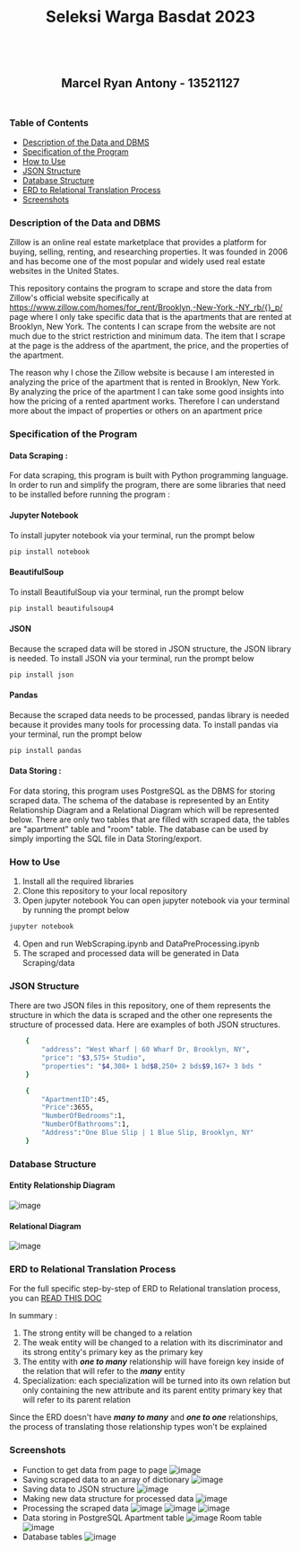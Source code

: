 <h1 align="center">
  <br>
  Seleksi Warga Basdat 2023
  <br>
  <br>
</h1>

<h2 align="center">
  <br>
  Marcel Ryan Antony - 13521127
  <br>
  <br>
</h2>

### Table of Contents
* [Description of the Data and DBMS](#description-of-the-data-and-dbms)
* [Specification of the Program](#specification-of-the-program)
* [How to Use](#how-to-use)
* [JSON Structure](#json-structure)
* [Database Structure](#database-structure)
* [ERD to Relational Translation Process](#erd-to-relational-translation-process)
* [Screenshots](#screenshots)

### Description of the Data and DBMS
Zillow is an online real estate marketplace that provides a platform for buying, selling, renting, and researching properties. It was founded in 2006 and has become one of the most popular and widely used real estate websites in the United States.

This repository contains the program to scrape and store the data from Zillow's official website specifically at https://www.zillow.com/homes/for_rent/Brooklyn,-New-York,-NY_rb/{}_p/ page where I only take specific data that is the apartments that are rented at Brooklyn, New York. The contents I can scrape from the website are not much due to the strict restriction and minimum data. The item that I scrape at the page is the address of the apartment, the price, and the properties of the apartment.

The reason why I chose the Zillow website is because I am interested in analyzing the price of the apartment that is rented in Brooklyn, New York. By analyzing the price of the apartment I can take some good insights into how the pricing of a rented apartment works. Therefore I can understand more about the impact of properties or others on an apartment price

### Specification of the Program
#### Data Scraping :
For data scraping, this program is built with Python programming language. In order to run and simplify the program, there are some libraries that need to be installed before running the program :
#### Jupyter Notebook
To install jupyter notebook via your terminal, run the prompt below
```bash
pip install notebook
```
#### BeautifulSoup
To install BeautifulSoup via your terminal, run the prompt below
```bash
pip install beautifulsoup4
```
#### JSON
Because the scraped data will be stored in JSON structure, the JSON library is needed. To install JSON via your terminal, run the prompt below
```bash
pip install json
```
#### Pandas
Because the scraped data needs to be processed, pandas library is needed because it provides many tools for processing data. To install pandas via your terminal, run the prompt below
```bash
pip install pandas
```
#### Data Storing : 
For data storing, this program uses PostgreSQL as the DBMS for storing scraped data. The schema of the database is represented by an Entity Relationship Diagram and a Relational Diagram which will be represented below. There are only two tables that are filled with scraped data, the tables are "apartment" table and "room" table. The database can be used by simply importing the SQL file in Data Storing/export.

### How to Use
1. Install all the required libraries
2. Clone this repository to your local repository
3. Open jupyter notebook
   You can open jupyter notebook via your terminal by running the prompt below
  ```bash
  jupyter notebook
  ```
4. Open and run WebScraping.ipynb and DataPreProcessing.ipynb
5. The scraped and processed data will be generated in Data Scraping/data

### JSON Structure
There are two JSON files in this repository, one of them represents the structure in which the data is scraped and the other one represents the structure of processed data. Here are examples of both JSON structures.
```bash
    {
        "address": "West Wharf | 60 Wharf Dr, Brooklyn, NY",
        "price": "$3,575+ Studio",
        "properties": "$4,308+ 1 bd$8,250+ 2 bds$9,167+ 3 bds "
    }
```
```bash
    {
        "ApartmentID":45,
        "Price":3655,
        "NumberOfBedrooms":1,
        "NumberOfBathrooms":1,
        "Address":"One Blue Slip | 1 Blue Slip, Brooklyn, NY"
    }
```
### Database Structure
#### Entity Relationship Diagram
![image](https://github.com/MarcelRyan/Seleksi-2023-Tugas-1/assets/88817627/0aa545f4-e734-41dc-b590-0e9ab4bbf706)
#### Relational Diagram
![image](https://github.com/MarcelRyan/Seleksi-2023-Tugas-1/assets/88817627/451e7181-c5af-44bd-9f24-210716721410)

### ERD to Relational Translation Process
For the full specific step-by-step of ERD to Relational translation process, you can [READ THIS DOC](https://docs.google.com/document/d/108qe9kLSCpudUiD8j0Pmmf38SbYldvXmvZrPH0l88D4/edit)

In summary : 
1. The strong entity will be changed to a relation
2. The weak entity will be changed to a relation with its discriminator and its strong entity's primary key as the primary key
3. The entity with _**one to many**_ relationship will have foreign key inside of the relation that will refer to the _**many**_ entity
4. Specialization: each specialization will be turned into its own relation but only containing the new attribute and its parent entity primary key that will refer to its parent relation

Since the ERD doesn't have _**many to many**_ and _**one to one**_ relationships, the process of translating those relationship types won't be explained
### Screenshots
* Function to get data from page to page
  ![image](https://github.com/MarcelRyan/Seleksi-2023-Tugas-1/assets/88817627/20ff5d05-6d7f-4edd-867a-5f666e1ad9a4)
* Saving scraped data to an array of dictionary
  ![image](https://github.com/MarcelRyan/Seleksi-2023-Tugas-1/assets/88817627/b5a1c91f-597d-449a-a551-c2cd4e01b0c1)
* Saving data to JSON structure
  ![image](https://github.com/MarcelRyan/Seleksi-2023-Tugas-1/assets/88817627/e06c8172-21cf-4610-af2d-dde043d6227a)
* Making new data structure for processed data
  ![image](https://github.com/MarcelRyan/Seleksi-2023-Tugas-1/assets/88817627/2ab899f1-4f91-4870-8013-e8c53640a088)
* Processing the scraped data
  ![image](https://github.com/MarcelRyan/Seleksi-2023-Tugas-1/assets/88817627/5c6f9c88-bd6d-4c88-a633-802aebe1eebe)
  ![image](https://github.com/MarcelRyan/Seleksi-2023-Tugas-1/assets/88817627/e635f0ac-d417-4a1c-999a-22d2bf3e7be4)
  ![image](https://github.com/MarcelRyan/Seleksi-2023-Tugas-1/assets/88817627/e7557612-ab50-4286-8b5b-ab20f47a8609)
* Data storing in PostgreSQL
  Apartment table
  ![image](https://github.com/MarcelRyan/Seleksi-2023-Tugas-1/assets/88817627/81f9d2a6-5dfa-4362-a52a-73d3605e45b0)
  Room table
  ![image](https://github.com/MarcelRyan/Seleksi-2023-Tugas-1/assets/88817627/b5af3840-a477-4bd2-8c69-803e14f5912b)
* Database tables
  ![image](https://github.com/MarcelRyan/Seleksi-2023-Tugas-1/assets/88817627/3e663b03-8659-4a4a-92fa-e27f224e7056)








